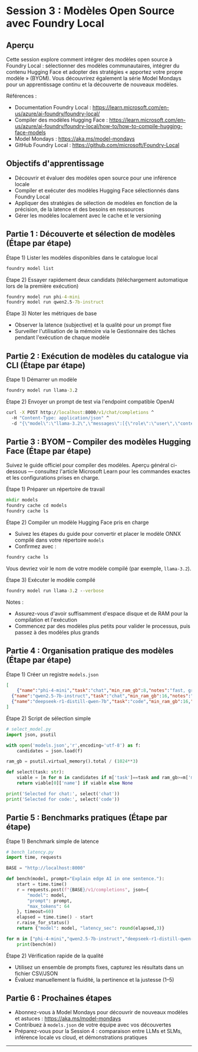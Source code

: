 <!--
CO_OP_TRANSLATOR_METADATA:
{
  "original_hash": "eb6ccbc99954b9db058c3fabdbf39cc5",
  "translation_date": "2025-09-22T12:23:47+00:00",
  "source_file": "Module08/03.OpenSourceModels.md",
  "language_code": "fr"
}
-->
# Session 3 : Modèles Open Source avec Foundry Local

## Aperçu

Cette session explore comment intégrer des modèles open source à Foundry Local : sélectionner des modèles communautaires, intégrer du contenu Hugging Face et adopter des stratégies « apportez votre propre modèle » (BYOM). Vous découvrirez également la série Model Mondays pour un apprentissage continu et la découverte de nouveaux modèles.

Références :
- Documentation Foundry Local : https://learn.microsoft.com/en-us/azure/ai-foundry/foundry-local/
- Compiler des modèles Hugging Face : https://learn.microsoft.com/en-us/azure/ai-foundry/foundry-local/how-to/how-to-compile-hugging-face-models
- Model Mondays : https://aka.ms/model-mondays
- GitHub Foundry Local : https://github.com/microsoft/Foundry-Local

## Objectifs d'apprentissage
- Découvrir et évaluer des modèles open source pour une inférence locale
- Compiler et exécuter des modèles Hugging Face sélectionnés dans Foundry Local
- Appliquer des stratégies de sélection de modèles en fonction de la précision, de la latence et des besoins en ressources
- Gérer les modèles localement avec le cache et le versioning

## Partie 1 : Découverte et sélection de modèles (Étape par étape)

Étape 1) Lister les modèles disponibles dans le catalogue local  
```cmd
foundry model list
```
  
Étape 2) Essayer rapidement deux candidats (téléchargement automatique lors de la première exécution)  
```cmd
foundry model run phi-4-mini
foundry model run qwen2.5-7b-instruct
```
  
Étape 3) Noter les métriques de base  
- Observer la latence (subjective) et la qualité pour un prompt fixe  
- Surveiller l'utilisation de la mémoire via le Gestionnaire des tâches pendant l'exécution de chaque modèle  

## Partie 2 : Exécution de modèles du catalogue via CLI (Étape par étape)

Étape 1) Démarrer un modèle  
```cmd
foundry model run llama-3.2
```
  
Étape 2) Envoyer un prompt de test via l'endpoint compatible OpenAI  
```cmd
curl -X POST http://localhost:8000/v1/chat/completions ^
  -H "Content-Type: application/json" ^
  -d "{\"model\":\"llama-3.2\",\"messages\":[{\"role\":\"user\",\"content\":\"Say hello in 5 words.\"}]}"

```
  

## Partie 3 : BYOM – Compiler des modèles Hugging Face (Étape par étape)

Suivez le guide officiel pour compiler des modèles. Aperçu général ci-dessous — consultez l'article Microsoft Learn pour les commandes exactes et les configurations prises en charge.

Étape 1) Préparer un répertoire de travail  
```cmd
mkdir models
foundry cache cd models
foundry cache ls
```
  
Étape 2) Compiler un modèle Hugging Face pris en charge  
- Suivez les étapes du guide pour convertir et placer le modèle ONNX compilé dans votre répertoire `models`  
- Confirmez avec :  
```cmd
foundry cache ls
```
  
Vous devriez voir le nom de votre modèle compilé (par exemple, `llama-3.2`).  

Étape 3) Exécuter le modèle compilé  
```cmd
foundry model run llama-3.2 --verbose
```
  
Notes :  
- Assurez-vous d'avoir suffisamment d'espace disque et de RAM pour la compilation et l'exécution  
- Commencez par des modèles plus petits pour valider le processus, puis passez à des modèles plus grands  

## Partie 4 : Organisation pratique des modèles (Étape par étape)

Étape 1) Créer un registre `models.json`  
```json
[
    {"name":"phi-4-mini","task":"chat","min_ram_gb":8,"notes":"fast, great for general chat"},
  {"name":"qwen2.5-7b-instruct","task":"chat","min_ram_gb":16,"notes":"larger context, good reasoning"},
  {"name":"deepseek-r1-distill-qwen-7b","task":"code","min_ram_gb":16,"notes":"coding-oriented"}
]
```
  
Étape 2) Script de sélection simple  
```python
# select_model.py
import json, psutil

with open('models.json','r',encoding='utf-8') as f:
    candidates = json.load(f)

ram_gb = psutil.virtual_memory().total / (1024**3)

def select(task: str):
    viable = [m for m in candidates if m['task']==task and ram_gb>=m['min_ram_gb']]
    return viable[0]['name'] if viable else None

print('Selected for chat:', select('chat'))
print('Selected for code:', select('code'))
```
  

## Partie 5 : Benchmarks pratiques (Étape par étape)

Étape 1) Benchmark simple de latence  
```python
# bench_latency.py
import time, requests

BASE = "http://localhost:8000"

def bench(model, prompt="Explain edge AI in one sentence."):
    start = time.time()
    r = requests.post(f"{BASE}/v1/completions", json={
        "model": model,
        "prompt": prompt,
        "max_tokens": 64
    }, timeout=60)
    elapsed = time.time() - start
    r.raise_for_status()
    return {"model": model, "latency_sec": round(elapsed,3)}

for m in ["phi-4-mini","qwen2.5-7b-instruct","deepseek-r1-distill-qwen-7b"]:
    print(bench(m))
```
  
Étape 2) Vérification rapide de la qualité  
- Utilisez un ensemble de prompts fixes, capturez les résultats dans un fichier CSV/JSON  
- Évaluez manuellement la fluidité, la pertinence et la justesse (1–5)  

## Partie 6 : Prochaines étapes
- Abonnez-vous à Model Mondays pour découvrir de nouveaux modèles et astuces : https://aka.ms/model-mondays  
- Contribuez à `models.json` de votre équipe avec vos découvertes  
- Préparez-vous pour la Session 4 : comparaison entre LLMs et SLMs, inférence locale vs cloud, et démonstrations pratiques  

---

